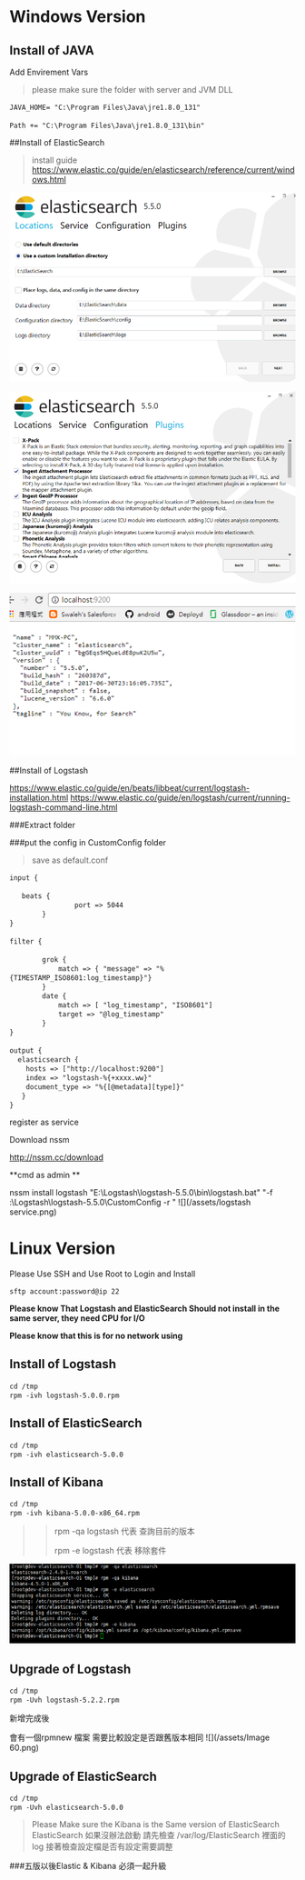 # Windows Version

## Install of JAVA 
Add Envirement Vars
> please make sure the folder with server and JVM DLL
```
JAVA_HOME= "C:\Program Files\Java\jre1.8.0_131"

Path += "C:\Program Files\Java\jre1.8.0_131\bin"
```
##Install of ElasticSearch
>install guide 
https://www.elastic.co/guide/en/elasticsearch/reference/current/windows.html

![](/assets/es1.png)  

![](/assets/es2.png)

![](/assets/es3.png)

##Install of Logstash

https://www.elastic.co/guide/en/beats/libbeat/current/logstash-installation.html
https://www.elastic.co/guide/en/logstash/current/running-logstash-command-line.html

###Extract folder 

###put the config in CustomConfig folder

>save as default.conf 


```
input {

   beats {
                port => 5044
        }
}

filter {
	
		grok {
			match => { "message" => "%{TIMESTAMP_ISO8601:log_timestamp}"}
		}
		date {
			match => [ "log_timestamp", "ISO8601"]
			target => "@log_timestamp"
		}
}

output {
  elasticsearch {
    hosts => ["http://localhost:9200"]
    index => "logstash-%{+xxxx.ww}"
    document_type => "%{[@metadata][type]}"
   }
}

```


register as service

Download nssm

http://nssm.cc/download

**cmd as admin **

nssm install logstash "E:\Logstash\logstash-5.5.0\bin\logstash.bat" "-f :\Logstash\logstash-5.5.0\CustomConfig -r "
![](/assets/logstash service.png)



# Linux Version

Please Use SSH and Use Root to Login and Install
```
sftp account:password@ip 22

```

**Please know That Logstash and ElasticSearch Should not install in the same server, they need CPU for I/O**

**Please know that this is for no network using**

## Install of Logstash

```
cd /tmp
rpm -ivh logstash-5.0.0.rpm
```

## Install of ElasticSearch

```
cd /tmp
rpm -ivh elasticsearch-5.0.0
```

## Install of Kibana

```
cd /tmp
rpm -ivh kibana-5.0.0-x86_64.rpm
```

> > rpm -qa logstash  代表 查詢目前的版本
> >
> > rpm -e logstash 代表 移除套件

![](2.png)

## Upgrade of Logstash
```
cd /tmp
rpm -Uvh logstash-5.2.2.rpm
```

新增完成後

會有一個rpmnew 檔案 需要比較設定是否跟舊版本相同
![](/assets/Image 60.png)



## Upgrade of ElasticSearch

```
cd /tmp
rpm -Uvh elasticsearch-5.0.0
```

>Please Make sure the Kibana is the Same version of ElasticSearch
>ElasticSearch 如果沒辦法啟動 請先檢查 /var/log/ElasticSearch 裡面的log
>接著檢查設定檔是否有設定需要調整

###五版以後Elastic & Kibana 必須一起升級











